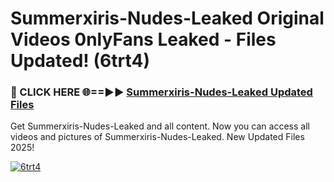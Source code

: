 # Summerxiris-Nudes-Leaked Original Videos 0nlyFans Leaked - Files Updated! (6trt4)

<h3>🔴 CLICK HERE 🌐==►► <a href="https://tinyurl.com/yc6ubb5a" rel="nofollow">Summerxiris-Nudes-Leaked Updated Files</a></h3>

Get Summerxiris-Nudes-Leaked and all content. Now you can access all videos and pictures of Summerxiris-Nudes-Leaked. New Updated Files 2025!

[![6trt4](https://i.imgur.com/7eu0CRL.gif)](https://tinyurl.com/yc6ubb5a)
